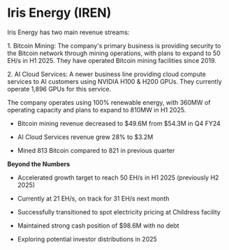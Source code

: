 # Iris Energy (IREN)

Iris Energy has two main revenue streams:

1\. Bitcoin Mining: The company's primary business is providing security to the Bitcoin network through mining operations, with plans to expand to 50 EH/s in H1 2025. They have operated Bitcoin mining facilities since 2019.

2\. AI Cloud Services: A newer business line providing cloud compute services to AI customers using NVIDIA H100 & H200 GPUs. They currently operate 1,896 GPUs for this service.

The company operates using 100% renewable energy, with 360MW of operating capacity and plans to expand to 810MW in H1 2025.

- Bitcoin mining revenue decreased to $49.6M from $54.3M in Q4 FY24

- AI Cloud Services revenue grew 28% to $3.2M

- Mined 813 Bitcoin compared to 821 in previous quarter

**Beyond the Numbers**

- Accelerated growth target to reach 50 EH/s in H1 2025 (previously H2 2025)

- Currently at 21 EH/s, on track for 31 EH/s next month

- Successfully transitioned to spot electricity pricing at Childress facility

- Maintained strong cash position of $98.6M with no debt

- Exploring potential investor distributions in 2025
